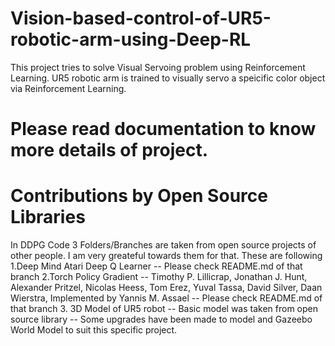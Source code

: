 # Vision-based-control-of-UR5-robotic-arm-using-Deep-RL
This project tries to solve Visual Servoing problem using Reinforcement Learning. UR5 robotic arm is trained to visually servo a speicific color object via Reinforcement Learning.

# Please read documentation to know more details of project.

# Contributions by Open Source Libraries
In DDPG Code 3 Folders/Branches are taken from open source projects of other people. I am very greateful towards them for that. These are following
1.Deep Mind Atari Deep Q Learner -- Please check README.md of that branch
2.Torch Policy Gradient -- Timothy P. Lillicrap, Jonathan J. Hunt, Alexander Pritzel, Nicolas Heess, Tom Erez, Yuval Tassa, David Silver, Daan Wierstra, Implemented by Yannis M. Assael -- Please check README.md of that branch
3. 3D Model of UR5 robot -- Basic model was taken from open source library -- Some upgrades have been made to model and Gazeebo World Model to suit this specific project.
